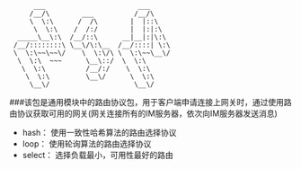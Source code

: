 ```
      ___                       ___     
     /__/\        ___          /__/\    
     \  \:\      /  /\        |  |::\   
      \  \:\    /  /:/        |  |:|:\  
  _____\__\:\  /__/::\      __|__|:|\:\ 
 /__/::::::::\ \__\/\:\__  /__/::::| \:\
 \  \:\~~\~~\/    \  \:\/\ \  \:\~~\__\/
  \  \:\  ~~~      \__\::/  \  \:\      
   \  \:\          /__/:/    \  \:\     
    \  \:\         \__\/      \  \:\    
     \__\/                     \__\/    
```

###该包是通用模块中的路由协议包，用于客户端申请连接上网关时，通过使用路由协议获取可用的网关(网关连接所有的IM服务器，依次向IM服务器发送消息)
* hash： 使用一致性哈希算法的路由选择协议
* loop： 使用轮询算法的路由选择协议
* select： 选择负载最小，可用性最好的路由
